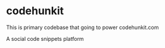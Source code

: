 # codehunkit
This is primary codebase that going to power codehunkit.com

A social code snippets platform
